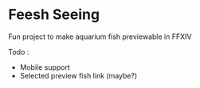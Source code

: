# Feesh Seeing
Fun project to make aquarium fish previewable in FFXIV

Todo :
* Mobile support
* Selected preview fish link (maybe?)